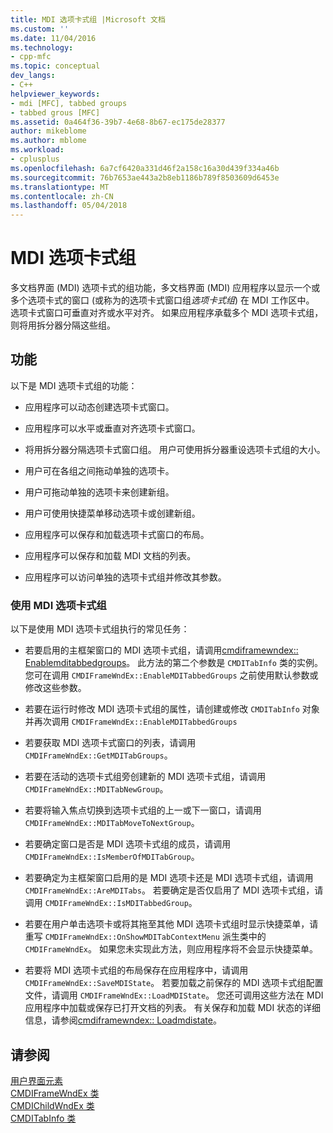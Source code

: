 ```yaml
---
title: MDI 选项卡式组 |Microsoft 文档
ms.custom: ''
ms.date: 11/04/2016
ms.technology:
- cpp-mfc
ms.topic: conceptual
dev_langs:
- C++
helpviewer_keywords:
- mdi [MFC], tabbed groups
- tabbed grous [MFC]
ms.assetid: 0a464f36-39b7-4e68-8b67-ec175de28377
author: mikeblome
ms.author: mblome
ms.workload:
- cplusplus
ms.openlocfilehash: 6a7cf6420a331d46f2a158c16a30d439f334a46b
ms.sourcegitcommit: 76b7653ae443a2b8eb1186b789f8503609d6453e
ms.translationtype: MT
ms.contentlocale: zh-CN
ms.lasthandoff: 05/04/2018
---
```

# <a name="mdi-tabbed-groups"></a>MDI 选项卡式组
多文档界面 (MDI) 选项卡式的组功能，多文档界面 (MDI) 应用程序以显示一个或多个选项卡式的窗口 (或称为的选项卡式窗口组*选项卡式组*) 在 MDI 工作区中。 选项卡式窗口可垂直对齐或水平对齐。 如果应用程序承载多个 MDI 选项卡式组，则将用拆分器分隔这些组。  
  
## <a name="features"></a>功能  
 以下是 MDI 选项卡式组的功能：  
  
-   应用程序可以动态创建选项卡式窗口。  
  
-   应用程序可以水平或垂直对齐选项卡式窗口。  
  
-   将用拆分器分隔选项卡式窗口组。 用户可使用拆分器重设选项卡式组的大小。  
  
-   用户可在各组之间拖动单独的选项卡。  
  
-   用户可拖动单独的选项卡来创建新组。  
  
-   用户可使用快捷菜单移动选项卡或创建新组。  
  
-   应用程序可以保存和加载选项卡式窗口的布局。  
  
-   应用程序可以保存和加载 MDI 文档的列表。  
  
-   应用程序可以访问单独的选项卡式组并修改其参数。  
  
### <a name="using-mdi-tabbed-groups"></a>使用 MDI 选项卡式组  
 以下是使用 MDI 选项卡式组执行的常见任务：  
  
-   若要启用的主框架窗口的 MDI 选项卡式组，请调用[cmdiframewndex:: Enablemditabbedgroups](../mfc/reference/cmdiframewndex-class.md#enablemditabbedgroups)。 此方法的第二个参数是 `CMDITabInfo` 类的实例。 您可在调用 `CMDIFrameWndEx::EnableMDITabbedGroups` 之前使用默认参数或修改这些参数。  
  
-   若要在运行时修改 MDI 选项卡式组的属性，请创建或修改 `CMDITabInfo` 对象并再次调用 `CMDIFrameWndEx::EnableMDITabbedGroups`  
  
-   若要获取 MDI 选项卡式窗口的列表，请调用 `CMDIFrameWndEx::GetMDITabGroups`。  
  
-   若要在活动的选项卡式组旁创建新的 MDI 选项卡式组，请调用 `CMDIFrameWndEx::MDITabNewGroup`。  
  
-   若要将输入焦点切换到选项卡式组的上一或下一窗口，请调用 `CMDIFrameWndEx::MDITabMoveToNextGroup`。  
  
-   若要确定窗口是否是 MDI 选项卡式组的成员，请调用 `CMDIFrameWndEx::IsMemberOfMDITabGroup`。  
  
-   若要确定为主框架窗口启用的是 MDI 选项卡还是 MDI 选项卡式组，请调用 `CMDIFrameWndEx::AreMDITabs`。 若要确定是否仅启用了 MDI 选项卡式组，请调用 `CMDIFrameWndEx::IsMDITabbedGroup`。  
  
-   若要在用户单击选项卡或将其拖至其他 MDI 选项卡式组时显示快捷菜单，请重写 `CMDIFrameWndEx::OnShowMDITabContextMenu` 派生类中的 `CMDIFrameWndEx`。 如果您未实现此方法，则应用程序将不会显示快捷菜单。  
  
-   若要将 MDI 选项卡式组的布局保存在应用程序中，请调用 `CMDIFrameWndEx::SaveMDIState`。 若要加载之前保存的 MDI 选项卡式组配置文件，请调用 `CMDIFrameWndEx::LoadMDIState`。 您还可调用这些方法在 MDI 应用程序中加载或保存已打开文档的列表。 有关保存和加载 MDI 状态的详细信息，请参阅[cmdiframewndex:: Loadmdistate](../mfc/reference/cmdiframewndex-class.md#loadmdistate)。  
  
## <a name="see-also"></a>请参阅  
 [用户界面元素](../mfc/user-interface-elements-mfc.md)   
 [CMDIFrameWndEx 类](../mfc/reference/cmdiframewndex-class.md)   
 [CMDIChildWndEx 类](../mfc/reference/cmdichildwndex-class.md)   
 [CMDITabInfo 类](../mfc/reference/cmditabinfo-class.md)
